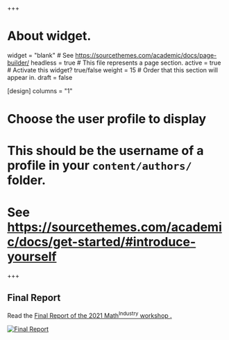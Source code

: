 +++
# About widget.
widget = "blank"  # See https://sourcethemes.com/academic/docs/page-builder/
headless = true  # This file represents a page section.
active = true  # Activate this widget? true/false
weight = 15  # Order that this section will appear in.
draft = false

[design]
  columns = "1"

# Choose the user profile to display
# This should be the username of a profile in your `content/authors/` folder.
# See https://sourcethemes.com/academic/docs/get-started/#introduce-yourself
+++
## Final Report
<div class="row">
<div class="col-md-6">
<p>Read the <a target="_blank" href="/home/final-report/M2PI-2021-Final-Report.pdf">Final Report of the 2021 Math<sup>Industry</sup> workshop <i class="fas
fa-file-pdf" aria-hidden="true"></i>.</p>
</div>
<div class="col-md-6">
<a target="_blank" href="/home/final-report/M2PI-2021-Final-Report.pdf"><img
src="/home/final-report/M2PI-2021-Final-Report.png" class="rounded mx-auto d-block" alt="Final Report"  /></a>
</div>
